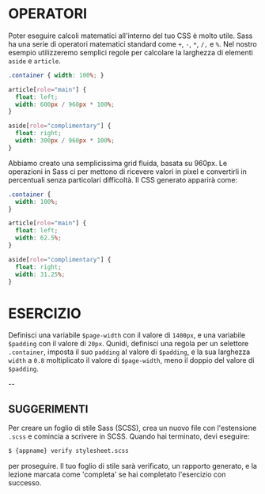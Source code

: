 # OPERATORI

Poter eseguire calcoli matematici all'interno del tuo CSS è molto utile. Sass ha una serie di operatori matematici standard come `+`, `-`, `*`, `/,` e `%`. Nel nostro esempio utilizzeremo semplici regole per calcolare la larghezza di elementi `aside` e `article`.

```scss
.container { width: 100%; }

article[role="main"] {
  float: left;
  width: 600px / 960px * 100%;
}

aside[role="complimentary"] {
  float: right;
  width: 300px / 960px * 100%;
}
```

Abbiamo creato una semplicissima grid fluida, basata su 960px. Le operazioni in Sass ci per mettono di ricevere valori in pixel e convertirli in percentuali senza particolari difficoltà. Il CSS generato apparirà come:

```css
.container {
  width: 100%;
}

article[role="main"] {
  float: left;
  width: 62.5%;
}

aside[role="complimentary"] {
  float: right;
  width: 31.25%;
}
```

# ESERCIZIO

Definisci una variabile `$page-width` con il valore di `1400px`, e una variabile `$padding` con il valore di `20px`. Qunidi, definisci una regola per un selettore `.container`, imposta il suo `padding` al valore di `$padding`, e la sua larghezza `width` a `0.8` moltiplicato il valore di `$page-width`, meno il doppio del valore di `$padding`.

--
## SUGGERIMENTI

Per creare un foglio di stile Sass (SCSS), crea un nuovo file con l'estensione `.scss` e comincia a scrivere in SCSS. Quando hai terminato, devi eseguire:

```sh
$ {appname} verify stylesheet.scss
```

per proseguire. Il tuo foglio di stile sarà verificato, un rapporto generato, e la lezione marcata come 'completa' se hai completato l'esercizio con successo.
